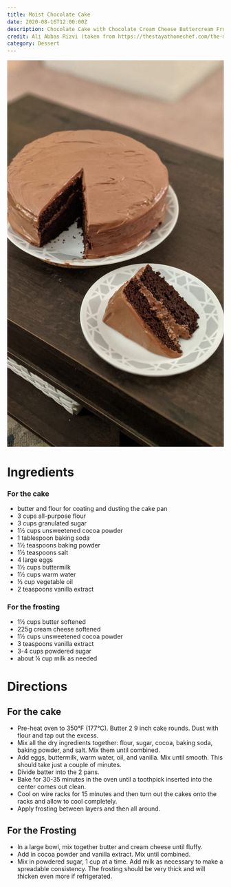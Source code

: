 ```yaml
---
title: Moist Chocolate Cake
date: 2020-08-16T12:00:00Z
description: Chocolate Cake with Chocolate Cream Cheese Buttercream Frosting
credit: Ali Abbas Rizvi (taken from https://thestayathomechef.com/the-most-amazing-chocolate-cake)
category: Dessert
---
```

![moist-chocolate-cake](moist-chocolate-cake.jpeg)

# Ingredients

### For the cake
* butter and flour for coating and dusting the cake pan
* 3 cups all-purpose flour
* 3 cups granulated sugar
* 1½ cups unsweetened  cocoa powder
* 1 tablespoon baking soda
* 1½ teaspoons baking powder
* 1½ teaspoons salt
* 4 large eggs
* 1½ cups buttermilk
* 1½ cups warm water
* ½ cup vegetable oil
* 2 teaspoons vanilla extract

### For the frosting

* 1½ cups butter softened
* 225g cream cheese softened
* 1½ cups unsweetened cocoa powder
* 3 teaspoons vanilla extract
* 3-4 cups powdered sugar
* about ¼ cup milk as needed

# Directions

## For the cake

* Pre-heat oven to 350°F (177°C). Butter 2 9 inch cake rounds. Dust with flour and tap out the excess.
* Mix all the dry ingredients together: flour, sugar, cocoa, baking soda, baking powder, and salt. Mix them until combined.
* Add eggs, buttermilk, warm water, oil, and vanilla. Mix until smooth. This should take just a couple of minutes.
* Divide batter into the 2 pans.
* Bake for 30-35 minutes in the oven until a toothpick inserted into the center comes out clean.
* Cool on wire racks for 15 minutes and then turn out the cakes onto the racks and allow to cool completely.
* Apply frosting between layers and then all around.

## For the Frosting

* In a large bowl, mix together butter and cream cheese until fluffy.
* Add in cocoa powder and vanilla extract. Mix until combined.
* Mix in powdered sugar, 1 cup at a time. Add milk as necessary to make a spreadable consistency. The frosting should be very thick and will thicken even more if refrigerated.
